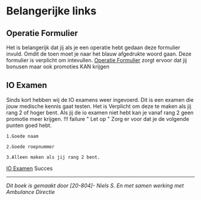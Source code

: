 # Belangerijke links

## Operatie Formulier
Het is belangerijk dat jij als je een operatie hebt gedaan deze formulier invuld. Omdit de toen moet je naar het blauw afgedrukte woord gaan. Deze formulier is verplicht om intevullen. 
[Operatie Formulier][example] zorgt ervoor dat jij bonusen maar ook promoties KAN krijgen

  [example]: https://forms.gle/nGZwYHuwXyBSnxpx9 "Formulier"

## IO Examen
Sinds kort hebben wij de IO examens weer ingevoerd.
Dit is een examen die jouw medische kennis gaat testen.
Het is Verplicht om deze te maken als jij rang 2 of hoger bent.
Als jij de io examen niet hebt kan je vanaf rang 2 geen promotie meer krijgen.
!!! failure " Let op "
    Zorg er voor dat je de volgende punten goed hebt. 

    1.Goede naam 

    2.Goede roepnummer

    3.Alleen maken als jij rang 2 bent. 
    


[IO Examen][example] Succes

  [example]: https://forms.gle/Ej4sWkTFZZd2QiDa6 "Examen"

---------------------

*Dit boek is gemaakt door [20-804]- Niels S. En met samen werking met Ambulance Directie*